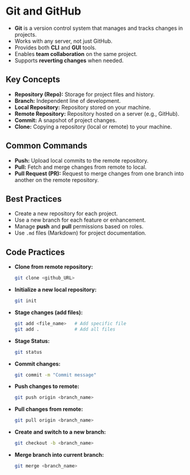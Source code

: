 # Git and GitHub

* **Git** is a version control system that manages and tracks changes in projects.
* Works with any server, not just GitHub.
* Provides both **CLI** and **GUI** tools.
* Enables **team collaboration** on the same project.
* Supports **reverting changes** when needed.

## Key Concepts

* **Repository (Repo):** Storage for project files and history.
* **Branch:** Independent line of development.
* **Local Repository:** Repository stored on your machine.
* **Remote Repository:** Repository hosted on a server (e.g., GitHub).
* **Commit:** A snapshot of project changes.
* **Clone:** Copying a repository (local or remote) to your machine.

## Common Commands

* **Push:** Upload local commits to the remote repository.
* **Pull:** Fetch and merge changes from remote to local.
* **Pull Request (PR):** Request to merge changes from one branch into another on the remote repository.

## Best Practices

* Create a new repository for each project.
* Use a new branch for each feature or enhancement.
* Manage **push** and **pull** permissions based on roles.
* Use `.md` files (Markdown) for project documentation.

## Code Practices

* **Clone from remote repository:**

  ```bash
  git clone <github_URL>
  ```

* **Initialize a new local repository:**

  ```bash
  git init
  ```

* **Stage changes (add files):**

  ```bash
  git add <file_name>   # Add specific file
  git add .             # Add all files
  ```

* **Stage Status:**

  ```bash
  git status
  ```

* **Commit changes:**

  ```bash
  git commit -m "Commit message"
  ```

* **Push changes to remote:**

  ```bash
  git push origin <branch_name>
  ```

* **Pull changes from remote:**

  ```bash
  git pull origin <branch_name>
  ```

* **Create and switch to a new branch:**

  ```bash
  git checkout -b <branch_name>
  ```

* **Merge branch into current branch:**

  ```bash
  git merge <branch_name>
  ```
